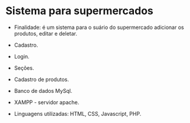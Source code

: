 # Sistema para supermercados

- Finalidade: é um sistema para o suário do supermercado adicionar os produtos, editar e deletar.

- Cadastro.
- Login.
- Seções.
- Cadastro de produtos.
- Banco de dados MySql.
- XAMPP - servidor apache.
- Linguagens utilizadas: HTML, CSS, Javascript, PHP.
